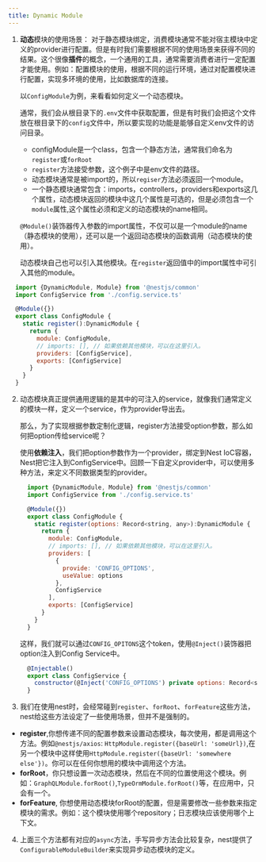 ```yaml
---
title: Dynamic Module
---
```


1. **动态**模块的使用场景：
   对于静态模块绑定，消费模块通常不能对宿主模块中定义的provider进行配置。但是有时我们需要根据不同的使用场景来获得不同的结果。这个很像**插件**的概念，一个通用的工具，通常需要消费者进行一定配置才能使用。例如：配置模块的使用，根据不同的运行环境，通过对配置模块进行配置，实现多环境的使用，比如数据库的连接。

   以`ConfigModule`为例，来看看如何定义一个动态模块。

      通常，我们会从根目录下的`.env`文件中获取配置，但是有时我们会把这个文件放在根目录下的`config`文件中，所以要实现的功能是能够自定义env文件的访问目录。

      - configModule是一个class，包含一个静态方法，通常我们命名为`register`或`forRoot`
      - `register`方法接受参数，这个例子中是env文件的路径。
      - 动态模块通常是被import的，所以`regiser`方法必须返回一个module。
      - 一个静态模块通常包含：imports，controllers，providers和exports这几个属性，动态模块返回的模块中这几个属性是可选的，但是必须包含一个`module`属性,这个属性必须和定义的动态模块的name相同。
  
      `@Module()`装饰器传入参数的import属性，不仅可以是一个module的name（静态模块的使用），还可以是一个返回动态模块的函数调用（动态模块的使用）。

      动态模块自己也可以引入其他模块。在`register`返回值中的import属性中可引入其他的module。

  ```js
    import {DynamicModule, Module} from '@nestjs/common'
    import ConfigService from './config.service.ts'

    @Module({})
    export class ConfigModule {
      static register():DynamicModule {
        return {
          module: ConfigModule,
          // imports: [], // 如果依赖其他模块，可以在这里引入。
          providers: [ConfigService],
          exports: [ConfigService]
        }
      }
    }
  ```

2. 动态模块真正提供通用逻辑的是其中的可注入的service，就像我们通常定义的模块一样，定义一个service，作为provider导出去。

    那么，为了实现根据参数定制化逻辑，register方法接受option参数，那么如何把option传给service呢？

    使用**依赖注入**，我们把option参数作为一个provider，绑定到Nest IoC容器，Nest把它注入到ConfigService中。回顾一下自定义provider中，可以使用多种方法，来定义不同数据类型的provider。

      ```js
        import {DynamicModule, Module} from '@nestjs/common'
        import ConfigService from './config.service.ts'

        @Module({})
        export class ConfigModule {
          static register(options: Record<string, any>):DynamicModule {
            return {
              module: ConfigModule,
              // imports: [], // 如果依赖其他模块，可以在这里引入。
              providers: [
                {
                  provide: 'CONFIG_OPTIONS',
                  useValue: options
                },
                ConfigService
              ],
              exports: [ConfigService]
            }
          }
        }
      ```
    这样，我们就可以通过`CONFIG_OPITONS`这个token，使用`@Inject()`装饰器把option注入到Config Service中。

      ```js
        @Injectable()
        export class ConfigService {
          constructor(@Inject('CONFIG_OPTIONS') private options: Record<string, any>){}
        }
      
      ```

3. 我们在使用nest时，会经常碰到`register`、`forRoot`、`forFeature`这些方法，nest给这些方法设定了一些使用场景，但并不是强制的。
  - **register**,你想传递不同的配置参数来设置动态模块，每次使用，都是调用这个方法。例如`@nestjs/axios`: `HttpModule.register({baseUrl: 'someUrl})`,在另一个模块中这样使用`HttpModule.register({baseUrl: 'somewhere else'})`。你可以在任何你想用的模块中调用这个方法。
  - **forRoot**，你只想设置一次动态模块，然后在不同的位置使用这个模块。例如：`GraphQLModule.forRoot()`,`TypeOrmModule.forRoot()`等，在应用中，只会有一个。
  - **forFeature**, 你想使用动态模块forRoot的配置，但是需要修改一些参数来指定模块的需求。例如：这个模块使用哪个repository；日志模块应该使用哪个上下文。

4. 上面三个方法都有对应的`async`方法，手写异步方法会比较复杂，nest提供了`ConfigurableModuleBuilder`来实现异步动态模块的定义。